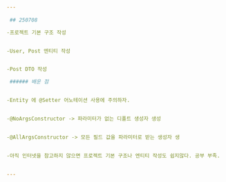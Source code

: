 ```yaml
---
 
 ## 250708

-프로젝트 기본 구조 작성


-User, Post 엔티티 작성


-Post DTO 작성

 ###### 배운 점


-Entity 에 @Setter 어노테이션 사용에 주의하자.


-@NoArgsConstructor -> 파라미터가 없는 디폴트 생성자 생성


-@AllArgsConstructor -> 모든 필드 값을 파라미터로 받는 생성자 생


-아직 인터넷을 참고하지 않으면 프로젝트 기본 구조나 엔티티 작성도 쉽지않다. 공부 부족.


---
```


